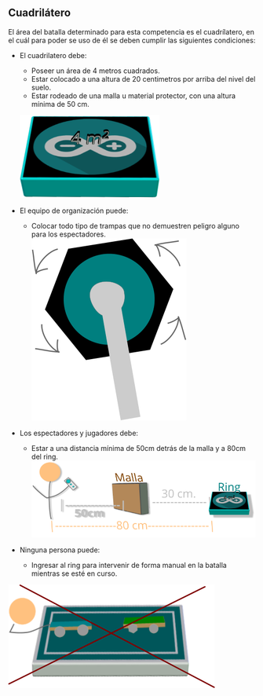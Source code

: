 Cuadrilátero 
-----------------------
El área del batalla determinado para esta competencia es el cuadrílatero, en el cuál para poder se uso de él se deben cumplir las siguientes condiciones: 

- El cuadrilatero debe: 
  - Poseer un área de 4 metros cuadrados.
  - Estar colocado a una altura de 20 centimetros por arriba del nivel del suelo. 
  - Estar rodeado de una malla u material protector, con una altura mínima de 50 cm. 
 
  ![](media/cuadrilatero.png)
  
- El equipo de organización puede: 
  - Colocar todo tipo de trampas que no demuestren peligro alguno para los espectadores. 
  ![](media/Sierra.png)
  
- Los espectadores y jugadores debe:
  - Estar a una distancia mínima de 50cm detrás de la malla y a 80cm del ring. 
  ![](media/malla3.png)
  
-  Ninguna persona puede: 
    - Ingresar al ring para intervenir de forma manual en la batalla mientras se esté en curso. 
    
  ![](media/persona1.png)

